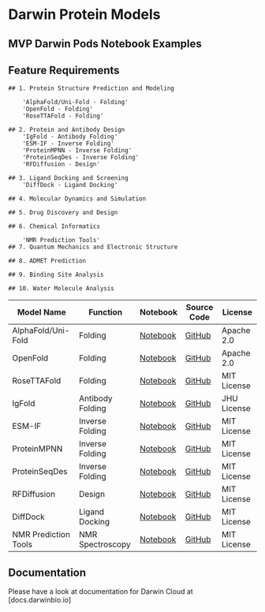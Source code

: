 # Darwin Protein Models
## MVP Darwin Pods Notebook Examples


  ## Feature Requirements
    ## 1. Protein Structure Prediction and Modeling
    
        'AlphaFold/Uni-Fold - Folding'
        'OpenFold - Folding'
        'RoseTTAFold - Folding'
        
    ## 2. Protein and Antibody Design
        'IgFold - Antibody Folding'
        'ESM-IF - Inverse Folding'
        'ProteinMPNN - Inverse Folding'
        'ProteinSeqDes - Inverse Folding'
        'RFDiffusion - Design'
        
    ## 3. Ligand Docking and Screening
        'DiffDock - Ligand Docking'
        
    ## 4. Molecular Dynamics and Simulation
    
    ## 5. Drug Discovery and Design
    
    ## 6. Chemical Informatics
    
        'NMR Prediction Tools'
    ## 7. Quantum Mechanics and Electronic Structure
    
    ## 8. ADMET Prediction
    
    ## 9. Binding Site Analysis
    
    ## 10. Water Molecule Analysis




| Model Name                   | Function             | Notebook     | Source Code                                                       | License       |
|------------------------------|----------------------|--------------|-------------------------------------------------------------------|---------------|
| AlphaFold/Uni-Fold           | Folding              | [Notebook](#) | [GitHub](https://github.com/dptech-corp/Uni-Fold)                | Apache 2.0    |
| OpenFold                     | Folding              | [Notebook](#) | [GitHub](https://github.com/aqlaboratory/openfold)               | Apache 2.0    |
| RoseTTAFold                  | Folding              | [Notebook](#) | [GitHub](https://github.com/RosettaCommons/RoseTTAFold)          | MIT License   |
| IgFold                       | Antibody Folding     | [Notebook](#) | [GitHub](https://github.com/Graylab/IgFold)                      | JHU License   |
| ESM-IF                       | Inverse Folding      | [Notebook](#) | [GitHub](https://github.com/facebookresearch/esm)                | MIT License   |
| ProteinMPNN                  | Inverse Folding      | [Notebook](#) | [GitHub](https://github.com/dauparas/ProteinMPNN)                | MIT License   |
| ProteinSeqDes                | Inverse Folding      | [Notebook](#) | [GitHub](https://github.com/facebookresearch/esm)                | MIT License   |
| RFDiffusion                  | Design               | [Notebook](#) | [GitHub](https://github.com/RFDiffusion/RFDiffusion)             | MIT License   |
| DiffDock                     | Ligand Docking       | [Notebook](#) | [GitHub](https://github.com/facebookresearch/diffdock)           | MIT License   |
| NMR Prediction Tools         | NMR Spectroscopy     | [Notebook](#) | [GitHub](https://github.com/project-darwin-ca/nmr-prediction)    | MIT License   |

 ## Documentation
 Please have a look at documentation for Darwin Cloud at [docs.darwinbio.io]
